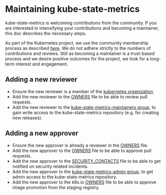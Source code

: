# Maintaining kube-state-metrics

kube-state-metrics is welcoming contributions from the community. If you are interested in intensifying your contributions and becoming a maintainer, this doc describes the necessary steps.

As part of the Kubernetes project, we use the community membership process as described [here](https://github.com/kubernetes/community/blob/master/community-membership.md). We do not adhere strictly to the numbers of contributions and reviews. Still as becoming a maintainer is a trust-based process and we desire positive outcomes for the project, we look for a long-term interest and engagement.

## Adding a new reviewer
* Ensure the new reviewer is a member of the [kubernetes organization](https://github.com/kubernetes/org/blob/main/config/kubernetes/org.yaml).
* Add the new reviewer to the [OWNERS](OWNERS) file to be able to review pull requests.
* Add the new reviewer to the [kube-state-metrics-maintainers group](https://github.com/kubernetes/org/blob/main/config/kubernetes/sig-instrumentation/teams.yaml), to gain write access to the kube-state-metrics repository (e.g. for creating new releases).


## Adding a new approver
* Ensure the new approver is already a reviewer in the [OWNERS](OWNERS) file.
* Add the new approver to the [OWNERS](OWNERS) file to be able to approve pull requests.
* Add the new approver to the [SECURITY_CONTACTS](SECURITY_CONTACTS) file to be able to get notified on security related incidents.
* Add the new approver to the [kube-state-metrics-admin group](https://github.com/kubernetes/org/blob/main/config/kubernetes/sig-instrumentation/teams.yaml), to get admin access to the kube-state-metrics repository.
* Add the new approver to the k8s.io [OWNERS](https://github.com/kubernetes/k8s.io/blob/main/k8s.gcr.io/images/k8s-staging-kube-state-metrics/OWNERS) file to be able to approve image promotion from the staging registry.
